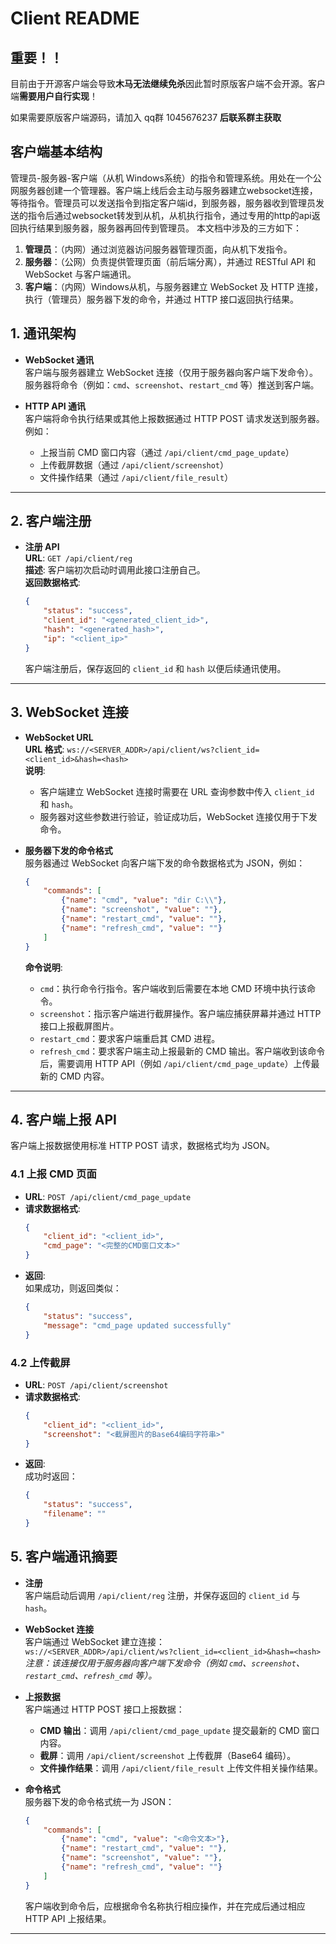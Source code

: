 

# Client README

## 重要！！
目前由于开源客户端会导致**木马无法继续免杀**因此暂时原版客户端不会开源。客户端**需要用户自行实现**！

如果需要原版客户端源码，请加入 qq群 1045676237 **后联系群主获取**

## 客户端基本结构
管理员-服务器-客户端（从机 Windows系统）的指令和管理系统。用处在一个公网服务器创建一个管理器。客户端上线后会主动与服务器建立websocket连接，等待指令。管理员可以发送指令到指定客户端id，到服务器，服务器收到管理员发送的指令后通过websocket转发到从机，从机执行指令，通过专用的http的api返回执行结果到服务器，服务器再回传到管理员。
本文档中涉及的三方如下：

1. **管理员**：（内网）通过浏览器访问服务器管理页面，向从机下发指令。
2. **服务器**：（公网）负责提供管理页面（前后端分离），并通过 RESTful API 和 WebSocket 与客户端通讯。
3. **客户端**：（内网）Windows从机，与服务器建立 WebSocket 及 HTTP 连接，执行（管理员）服务器下发的命令，并通过 HTTP 接口返回执行结果。


## 1. 通讯架构

- **WebSocket 通讯**  
  客户端与服务器建立 WebSocket 连接（仅用于服务器向客户端下发命令）。服务器将命令（例如：`cmd`、`screenshot`、`restart_cmd` 等）推送到客户端。

- **HTTP API 通讯**  
  客户端将命令执行结果或其他上报数据通过 HTTP POST 请求发送到服务器。例如：
  - 上报当前 CMD 窗口内容（通过 `/api/client/cmd_page_update`）
  - 上传截屏数据（通过 `/api/client/screenshot`）
  - 文件操作结果（通过 `/api/client/file_result`）

---

## 2. 客户端注册

- **注册 API**  
  **URL**: `GET /api/client/reg`  
  **描述**: 客户端初次启动时调用此接口注册自己。  
  **返回数据格式**:
  ```json
  {
      "status": "success",
      "client_id": "<generated_client_id>",
      "hash": "<generated_hash>",
      "ip": "<client_ip>"
  }
  ```
  客户端注册后，保存返回的 `client_id` 和 `hash` 以便后续通讯使用。

---

## 3. WebSocket 连接

- **WebSocket URL**  
  **URL 格式**: `ws://<SERVER_ADDR>/api/client/ws?client_id=<client_id>&hash=<hash>`  
  **说明**:  
  - 客户端建立 WebSocket 连接时需要在 URL 查询参数中传入 `client_id` 和 `hash`。
  - 服务器对这些参数进行验证，验证成功后，WebSocket 连接仅用于下发命令。

- **服务器下发的命令格式**  
  服务器通过 WebSocket 向客户端下发的命令数据格式为 JSON，例如：
  ```json
  {
      "commands": [
          {"name": "cmd", "value": "dir C:\\"},
          {"name": "screenshot", "value": ""},
          {"name": "restart_cmd", "value": ""},
          {"name": "refresh_cmd", "value": ""}
      ]
  }
  ```
  **命令说明**:
  - `cmd`：执行命令行指令。客户端收到后需要在本地 CMD 环境中执行该命令。
  - `screenshot`：指示客户端进行截屏操作。客户端应捕获屏幕并通过 HTTP 接口上报截屏图片。
  - `restart_cmd`：要求客户端重启其 CMD 进程。
  - `refresh_cmd`：要求客户端主动上报最新的 CMD 输出。客户端收到该命令后，需要调用 HTTP API（例如 `/api/client/cmd_page_update`）上传最新的 CMD 内容。

---

## 4. 客户端上报 API

客户端上报数据使用标准 HTTP POST 请求，数据格式均为 JSON。

### 4.1 上报 CMD 页面

- **URL**: `POST /api/client/cmd_page_update`  
- **请求数据格式**:
  ```json
  {
      "client_id": "<client_id>",
      "cmd_page": "<完整的CMD窗口文本>"
  }
  ```
- **返回**:  
  如果成功，则返回类似：
  ```json
  {
      "status": "success",
      "message": "cmd_page updated successfully"
  }
  ```

### 4.2 上传截屏

- **URL**: `POST /api/client/screenshot`  
- **请求数据格式**:
  ```json
  {
      "client_id": "<client_id>",
      "screenshot": "<截屏图片的Base64编码字符串>"
  }
  ```
- **返回**:  
  成功时返回：
  ```json
  {
      "status": "success",
      "filename": ""
  }
  ```

## 5. 客户端通讯摘要

- **注册**  
  客户端启动后调用 `/api/client/reg` 注册，并保存返回的 `client_id` 与 `hash`。

- **WebSocket 连接**  
  客户端通过 WebSocket 建立连接：  
  `ws://<SERVER_ADDR>/api/client/ws?client_id=<client_id>&hash=<hash>`  
  *注意：该连接仅用于服务器向客户端下发命令（例如 `cmd`、`screenshot`、`restart_cmd`、`refresh_cmd` 等）。*

- **上报数据**  
  客户端通过 HTTP POST 接口上报数据：  
  - **CMD 输出**：调用 `/api/client/cmd_page_update` 提交最新的 CMD 窗口内容。  
  - **截屏**：调用 `/api/client/screenshot` 上传截屏（Base64 编码）。  
  - **文件操作结果**：调用 `/api/client/file_result` 上传文件相关操作结果。

- **命令格式**  
  服务器下发的命令格式统一为 JSON：
  ```json
  {
      "commands": [
          {"name": "cmd", "value": "<命令文本>"},
          {"name": "restart_cmd", "value": ""},
          {"name": "screenshot", "value": ""},
          {"name": "refresh_cmd", "value": ""}
      ]
  }
  ```
  客户端收到命令后，应根据命令名称执行相应操作，并在完成后通过相应 HTTP API 上报结果。

---
